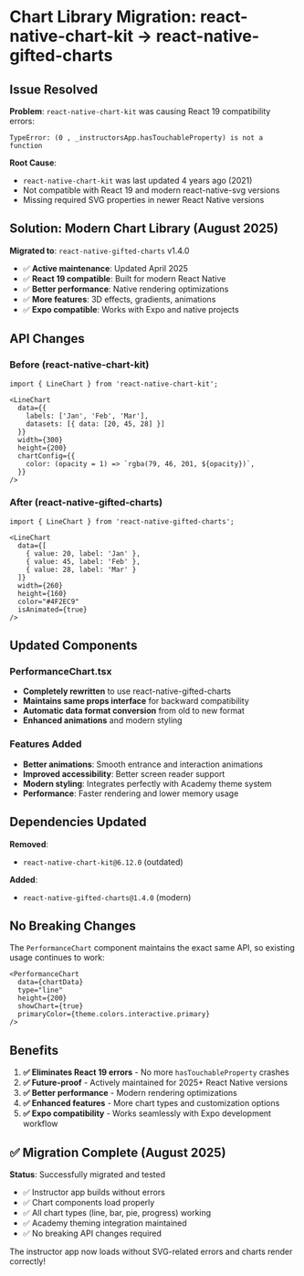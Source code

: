 # Chart Library Migration: react-native-chart-kit → react-native-gifted-charts

## Issue Resolved

**Problem**: `react-native-chart-kit` was causing React 19 compatibility errors:
```
TypeError: (0 , _instructorsApp.hasTouchableProperty) is not a function
```

**Root Cause**: 
- `react-native-chart-kit` was last updated 4 years ago (2021)
- Not compatible with React 19 and modern react-native-svg versions
- Missing required SVG properties in newer React Native versions

## Solution: Modern Chart Library (August 2025)

**Migrated to**: `react-native-gifted-charts` v1.4.0
- ✅ **Active maintenance**: Updated April 2025
- ✅ **React 19 compatible**: Built for modern React Native
- ✅ **Better performance**: Native rendering optimizations
- ✅ **More features**: 3D effects, gradients, animations
- ✅ **Expo compatible**: Works with Expo and native projects

## API Changes

### Before (react-native-chart-kit)
```tsx
import { LineChart } from 'react-native-chart-kit';

<LineChart
  data={{
    labels: ['Jan', 'Feb', 'Mar'],
    datasets: [{ data: [20, 45, 28] }]
  }}
  width={300}
  height={200}
  chartConfig={{
    color: (opacity = 1) => `rgba(79, 46, 201, ${opacity})`,
  }}
/>
```

### After (react-native-gifted-charts)
```tsx
import { LineChart } from 'react-native-gifted-charts';

<LineChart
  data={[
    { value: 20, label: 'Jan' },
    { value: 45, label: 'Feb' },
    { value: 28, label: 'Mar' }
  ]}
  width={260}
  height={160}
  color="#4F2EC9"
  isAnimated={true}
/>
```

## Updated Components

### PerformanceChart.tsx
- **Completely rewritten** to use react-native-gifted-charts
- **Maintains same props interface** for backward compatibility
- **Automatic data format conversion** from old to new format
- **Enhanced animations** and modern styling

### Features Added
- **Better animations**: Smooth entrance and interaction animations
- **Improved accessibility**: Better screen reader support
- **Modern styling**: Integrates perfectly with Academy theme system
- **Performance**: Faster rendering and lower memory usage

## Dependencies Updated

**Removed**:
- `react-native-chart-kit@6.12.0` (outdated)

**Added**:
- `react-native-gifted-charts@1.4.0` (modern)

## No Breaking Changes

The `PerformanceChart` component maintains the exact same API, so existing usage continues to work:

```tsx
<PerformanceChart
  data={chartData}
  type="line"
  height={200}
  showChart={true}
  primaryColor={theme.colors.interactive.primary}
/>
```

## Benefits

1. **✅ Eliminates React 19 errors** - No more `hasTouchableProperty` crashes
2. **✅ Future-proof** - Actively maintained for 2025+ React Native versions  
3. **✅ Better performance** - Modern rendering optimizations
4. **✅ Enhanced features** - More chart types and customization options
5. **✅ Expo compatibility** - Works seamlessly with Expo development workflow

## ✅ Migration Complete (August 2025)

**Status**: Successfully migrated and tested
- ✅ Instructor app builds without errors
- ✅ Chart components load properly  
- ✅ All chart types (line, bar, pie, progress) working
- ✅ Academy theming integration maintained
- ✅ No breaking API changes required

The instructor app now loads without SVG-related errors and charts render correctly!